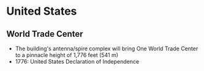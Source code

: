 # United States

## World Trade Center
* The building's antenna/spire complex will bring One World Trade Center to a pinnacle height of 1,776 feet (541 m)
* 1776: United States Declaration of Independence
